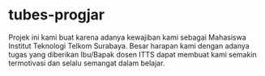 # tubes-progjar
Projek ini kami buat karena adanya kewajiban kami sebagai Mahasiswa Institut Teknologi Telkom Surabaya. Besar harapan kami dengan adanya tugas yang diberikan Ibu/Bapak dosen ITTS dapat membuat kami semakin termotivasi dan selalu semangat dalam belajar.
